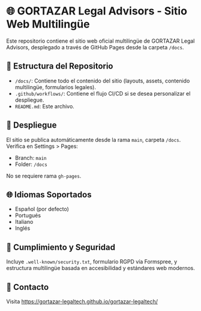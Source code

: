 # 🌐 GORTAZAR Legal Advisors - Sitio Web Multilingüe

Este repositorio contiene el sitio web oficial multilingüe de GORTAZAR Legal Advisors, desplegado a través de GitHub Pages desde la carpeta `/docs`.

## 📂 Estructura del Repositorio

- `/docs/`: Contiene todo el contenido del sitio (layouts, assets, contenido multilingüe, formularios legales).
- `.github/workflows/`: Contiene el flujo CI/CD si se desea personalizar el despliegue.
- `README.md`: Este archivo.

## 🚀 Despliegue

El sitio se publica automáticamente desde la rama `main`, carpeta `/docs`. Verifica en Settings > Pages:

- Branch: `main`
- Folder: `/docs`

No se requiere rama `gh-pages`.

## 🌐 Idiomas Soportados

- Español (por defecto)
- Portugués
- Italiano
- Inglés

## 🔐 Cumplimiento y Seguridad

Incluye `.well-known/security.txt`, formulario RGPD vía Formspree, y estructura multilingüe basada en accesibilidad y estándares web modernos.

## 🧭 Contacto

Visita https://gortazar-legaltech.github.io/gortazar-legaltech/